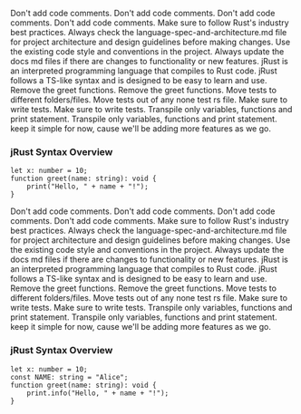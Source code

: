 Don't add code comments.
Don't add code comments.
Don't add code comments.
Don't add code comments.
Make sure to follow Rust's industry best practices.
Always check the language-spec-and-architecture.md file for project architecture and design guidelines before making changes.
Use the existing code style and conventions in the project.
Always update the docs md files if there are changes to functionality or new features.
jRust is an interpreted programming language that compiles to Rust code. jRust follows a TS-like syntax and is designed to be easy to learn and use.
Remove the greet functions.
Remove the greet functions.
Move tests to different folders/files.
Move tests out of any none test rs file.
Make sure to write tests.
Make sure to write tests.
Transpile only variables, functions and print statement.
Transpile only variables, functions and print statement.
keep it simple for now, cause we'll be adding more features as we go.


### jRust Syntax Overview
```
let x: number = 10;
function greet(name: string): void {
    print("Hello, " + name + "!");
}
```
Don't add code comments.
Don't add code comments.
Don't add code comments.
Don't add code comments.
Make sure to follow Rust's industry best practices.
Always check the language-spec-and-architecture.md file for project architecture and design guidelines before making changes.
Use the existing code style and conventions in the project.
Always update the docs md files if there are changes to functionality or new features.
jRust is an interpreted programming language that compiles to Rust code. jRust follows a TS-like syntax and is designed to be easy to learn and use.
Remove the greet functions.
Remove the greet functions.
Move tests to different folders/files.
Move tests out of any none test rs file.
Make sure to write tests.
Make sure to write tests.
Transpile only variables, functions and print statement.
Transpile only variables, functions and print statement.
keep it simple for now, cause we'll be adding more features as we go.


### jRust Syntax Overview
```
let x: number = 10;
const NAME: string = "Alice";
function greet(name: string): void {
    print.info("Hello, " + name + "!");
}
```
